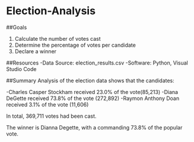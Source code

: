 # Election-Analysis

##Goals
1. Calculate the number of votes cast
2. Determine the percentage of votes per candidate
3. Declare a winner

##Resources
-Data Source: election_results.csv
-Software: Python, Visual Studio Code

##Summary
Analysis of the election data shows that the candidates:

-Charles Casper Stockham received 23.0% of the vote(85,213)
-Diana DeGette received 73.8%  of the vote (272,892)
-Raymon Anthony Doan received 3.1% of the vote (11,606)

In total, 369,711 votes had been cast.

The winner is Dianna Degette, with a commanding 73.8% of the popular vote.
